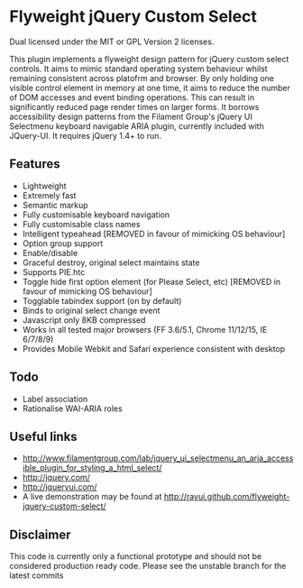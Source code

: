 # Flyweight jQuery Custom Select
Dual licensed under the MIT or GPL Version 2 licenses.

This plugin implements a flyweight design pattern for jQuery custom select controls. It aims to mimic standard operating system behaviour whilst remaining consistent across platofrm and browser. By only holding one visible control element in memory at one time, it aims to reduce the number of DOM accesses and event binding operations. This can result in significantly reduced page render times on larger forms. 
It borrows accessibility design patterns from the Filament Group's jQuery UI Selectmenu keyboard navigable ARIA plugin, currently included with JQuery-UI. It requires jQuery 1.4+ to run.

## Features

  * Lightweight
  * Extremely fast
  * Semantic markup
  * Fully customisable keyboard navigation
  * Fully customisable class names
  * Intelligent typeahead [REMOVED in favour of mimicking OS behaviour]
  * Option group support
  * Enable/disable
  * Graceful destroy, original select maintains state
  * Supports PIE.htc
  * Toggle hide first option element (for Please Select, etc) [REMOVED in favour of mimicking OS behaviour]
  * Togglable tabindex support (on by default)
  * Binds to original select change event
  * Javascript only 8KB compressed
  * Works in all tested major browsers (FF 3.6/5.1, Chrome 11/12/15, IE 6/7/8/9)
  * Provides Mobile Webkit and Safari experience consistent with desktop

## Todo

  * Label association
  * Rationalise WAI-ARIA roles

## Useful links

  * http://www.filamentgroup.com/lab/jquery_ui_selectmenu_an_aria_accessible_plugin_for_styling_a_html_select/
  * http://jquery.com/
  * http://jqueryui.com/
  * A live demonstration may be found at http://rayui.github.com/flyweight-jquery-custom-select/
  
## Disclaimer

This code is currently only a functional prototype and should not be considered production ready code. Please see the unstable branch for the latest commits
